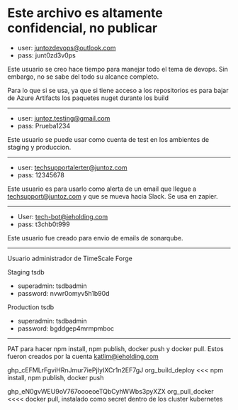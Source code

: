 # Este archivo es altamente confidencial, no publicar

- user: juntozdevops@outlook.com
- pass: junt0zd3v0ps

Este usuario se creo hace tiempo para manejar todo el tema de devops. Sin embargo, no se sabe del todo su alcance completo.

Para lo que si se usa, ya que si tiene acceso a los repositorios es para bajar de Azure Artifacts los paquetes nuget durante los build

---

- user: juntoz.testing@gmail.com
- pass: Prueba1234

Este usuario se puede usar como cuenta de test en los ambientes de staging y produccion.

---

- user: techsupportalerter@juntoz.com
- pass: 12345678

Este usuario es para usarlo como alerta de un email que llegue a techsupport@juntoz.com y que se mueva hacia Slack. Se usa en zapier.

---

- User: tech-bot@ieholding.com
- pass: t3chb0t999

Este usuario fue creado para envio de emails de sonarqube.

---

Usuario administrador de TimeScale Forge

Staging tsdb
- superadmin: tsdbadmin
- password: nvwr0omyv5h1b90d

Production tsdb
- superadmin: tsdbadmin
- password: bgddgep4mrmpmboc

---

PAT para hacer npm install, npm publish, docker push y docker pull. Estos fueron creados por la cuenta katlim@ieholding.com

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 org_build_deploy <<< npm install, npm publish, docker push

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 org_pull_docker <<<< docker pull, instalado como secret dentro de los cluster kubernetes
